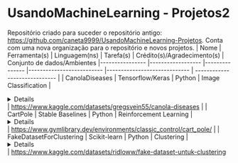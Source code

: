 # UsandoMachineLearning - Projetos2
Repositório criado para suceder o repositório antigo: https://github.com/caneta9999/UsandoMachineLearning-Projetos. Conta com uma nova organização para o repositório e novos projetos.
| Nome           	| Ferramenta(s)    	| Linguagem(ns) 	| Tarefa(s)                	| Crédito(s)/Agradecimento(s) 	| Conjunto de dados/Ambientes
|----------------	|------------------	|---------------	|--------------------------	|-----------------------------	| ----------------------------- |
| CanolaDiseases 	| Tensorflow/Keras 	| Python        	| Image Classification 	| <details> https://www.tensorflow.org/tutorials/images/classification  <br/> https://www.tensorflow.org/tutorials/keras/save_and_load <br/> https://www.tensorflow.org/api_docs/python/tf/keras/utils/load_img <br/> https://discuss.tensorflow.org/t/sequential-object-has-no-attribute-predict-classes/10157/3 </details> | https://www.kaggle.com/datasets/gregsvein55/canola-diseases |
| CartPole | Stable Baselines | Python | Reinforcement Learning | <details> https://stable-baselines3.readthedocs.io/en/master/index.html <br/> https://stable-baselines3.readthedocs.io/en/master/modules/dqn.html <br/> https://www.youtube.com/watch?v=nRHjymV2PX8 <br/> https://stackoverflow.com/questions/74314778/nameerror-name-glpushmatrix-is-not-defined </details> | https://www.gymlibrary.dev/environments/classic_control/cart_pole/ |
| FakeDatasetForClustering | Scikit-learn | Python | Clustering | <details>https://scikit-learn.org/stable/modules/generated/sklearn.metrics.silhouette_score.html</details> | https://www.kaggle.com/datasets/ridloww/fake-dataset-untuk-clustering